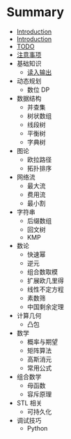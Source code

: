 # Summary

* [Introduction](README.md)
* [Introduction](Readme.md)
* [TODO](todo.md)
* [注意事项](zhu-yi-shi-xiang.md)
* 基础知识
  * [读入输出](du-ru-shu-chu.md)
* 动态规划
  * 数位 DP
* 数据结构
  * 并查集
  * 树状数组
  * 线段树
  * 平衡树
  * 字典树
* 图论
  * 欧拉路径
  * 拓扑排序
* 网络流
  * 最大流
  * 费用流
  * 最小割
* 字符串
  * 后缀数组
  * 回文树
  * KMP
* 数论
  * 快速幂
  * 逆元
  * 组合数取模
  * 扩展欧几里得
  * 线性不定方程
  * 素数筛
  * 中国剩余定理
* 计算几何
  * 凸包
* 数学
  * 概率与期望
  * 矩阵算法
  * 高斯消元
  * 常用公式
* 组合数学
  * 母函数
  * 容斥原理
* STL 相关
  * 可持久化
* 调试技巧
  * Python

